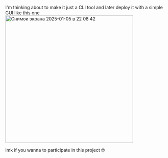 I'm thinking about to make it just a CLI tool and later deploy it with a simple GUI like this one
<img width="400" alt="Снимок экрана 2025-01-05 в 22 08 42" src="https://github.com/user-attachments/assets/36dc8129-773d-4984-a6c8-8aa5c431381a" />


lmk if you wanna to participate in this project 🤓
